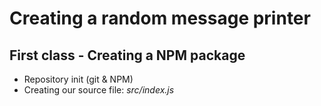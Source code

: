 # Creating a random message printer

## First class - Creating a NPM package

- Repository init (git & NPM)
- Creating our source file: *src/index.js*

